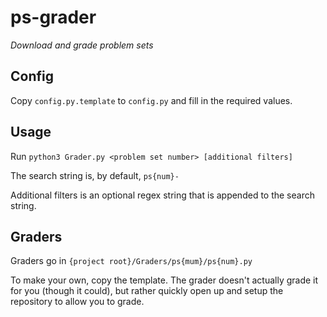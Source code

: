 # ps-grader
_Download and grade problem sets_

## Config

Copy `config.py.template` to `config.py` and fill in the required values.


## Usage

Run `python3 Grader.py <problem set number> [additional filters]`

The search string is, by default, `ps{num}-`

Additional filters is an optional regex string that is appended to the search string.


## Graders

Graders go in `{project root}/Graders/ps{mum}/ps{num}.py`

To make your own, copy the template. The grader doesn't actually grade it for you (though it could), but rather quickly open up and setup the repository to allow you to grade.
